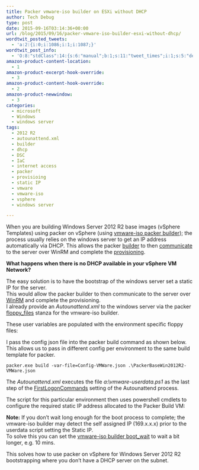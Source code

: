 ```yaml
---
title: Packer vmware-iso builder on ESXi without DHCP
author: Tech Debug
type: post
date: 2015-09-16T03:14:36+00:00
url: /blog/2015/09/16/packer-vmware-iso-builder-esxi-without-dhcp/
wordtwit_posted_tweets:
  - 'a:2:{i:0;i:1086;i:1;i:1087;}'
wordtwit_post_info:
  - 'O:8:"stdClass":14:{s:6:"manual";b:1;s:11:"tweet_times";i:1;s:5:"delay";s:1:"0";s:7:"enabled";s:1:"1";s:10:"separation";i:60;s:7:"version";s:3:"3.7";s:14:"tweet_template";s:63:"Packer vmware-iso build on ESXi sans DHCP by @lantrix - [link] ";s:6:"status";i:2;s:6:"result";a:0:{}s:13:"tweet_counter";i:3;s:13:"tweet_log_ids";a:2:{i:0;i:1086;i:1;i:1087;}s:9:"hash_tags";a:0:{}s:8:"accounts";a:1:{i:0;s:9:"techdebug";}s:4:"text";s:138:"Packer vmware-iso build on ESXi sans DHCP by @lantrix - https://techdebug.com/blog/2015/09/16/packer-vmware-iso-builder-esxi-without-dhcp/";}'
amazon-product-content-location:
  - 1
amazon-product-excerpt-hook-override:
  - 3
amazon-product-content-hook-override:
  - 2
amazon-product-newwindow:
  - 3
categories:
  - microsoft
  - Windows
  - windows server
tags:
  - 2012 R2
  - autounattend.xml
  - builder
  - dhcp
  - DSC
  - IaC
  - internet access
  - packer
  - provisioing
  - static IP
  - vmware
  - vmware-iso
  - vsphere
  - windows server

---
```

When you are building Windows Server 2012 R2 base images (vSphere Templates) using packer on vSphere (using [vmware-iso packer builder][1]); the process usually relies on the windows server to get an IP address automatically via DHCP. This allows the packer [builder][2] to then [communicate][3] to the server over WinRM and complete the [provisioning][4].

**What happens when there is no DHCP available in your vSphere VM Network?**

The easy solution is to have the bootstrap of the windows server set a static IP for the server.  
This would allow the packer builder to then communicate to the server over [WinRM][5] and complete the provisioning.  
I already provide an _Autounattend.xml_ to the windows server via the packer [floppy_files][6] stanza for the vmware-iso builder.

These user variables are populated with the environment specific floppy files:

I pass the config json file into the packer build command as shown below. This allows us to pass in different config per environment to the same build template for packer.

`packer.exe build -var-file=Config-VMWare.json .\PackerBaseWin2012R2-VMWare.json`

The _Autounattend.xml_ executes the file _a:\vmware-userdata.ps1_ as the last step of the [FirstLogonCommands][7] setting of the Autounattend process.

The script for this particular environment then uses powershell cmdlets to configure the required static IP address allocated to the Packer Build VM:

**Note:** If you don&#8217;t wait long enough for the boot process to complete; the vmware-iso builder may detect the self assigned IP (169.x.x.x) prior to the userdata script setting the Static IP.  
To solve this you can set the [vmware-iso builder boot_wait][8] to wait a bit longer, e.g. 10 mins.

This solves how to use packer on vSphere for Windows Server 2012 R2 bootstrapping where you don&#8217;t have a DHCP server on the subnet.

 [1]: https://seek.jiveon.com/external-link.jspa?url=https://www.packer.io/docs/builders/vmware-iso.html
 [2]: https://seek.jiveon.com/external-link.jspa?url=https://www.packer.io/docs/templates/introduction.html#builders
 [3]: https://seek.jiveon.com/external-link.jspa?url=https://www.packer.io/docs/templates/communicator.html
 [4]: https://seek.jiveon.com/external-link.jspa?url=https://www.packer.io/docs/templates/introduction.html#provisioners
 [5]: https://www.packer.io/docs/templates/communicator.html#ssh_bastion_private_key_file
 [6]: https://www.packer.io/docs/builders/vmware-iso.html#floppy_files
 [7]: https://seek.jiveon.com/external-link.jspa?url=https://technet.microsoft.com/en-us/library/ff715886.aspx
 [8]: https://seek.jiveon.com/external-link.jspa?url=https://www.packer.io/docs/builders/vmware-iso.html#boot_wait